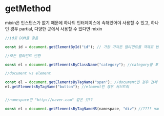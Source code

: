# getMethod

mixin은 인스턴스가 없기 때문에 하나의 인터페이스에 속해있어야 사용할 수 있고, 하나인 경우 partial, 다양한 곳에서 사용할 수 있다면 mixin



```javascript
//id로 DOM을 찾음

const id = document.getElementById("id"); // 가장 가까운 엘리먼트를 객체로 반환
```

```javascript
//모든 엘리먼트 반환

const el = document.getElementsByClassName("category"); //category를 포함하는 모든 엘리먼트를 객체로 반환
```

```javascript
//document vs element

const el = document.getElementsByTagName("span"); //document인 경우 전체 도큐먼트에서 검색해 반환
el.getElementsByTagName("button"); //element인 경우 서브트리


//namespace란 "http://naver.com" 같은 것??

const el = document.getElementsByTagNameNS(namespace, "div") //???? namespace를 주지 않으면 디폴트 값이 설정됨
```
